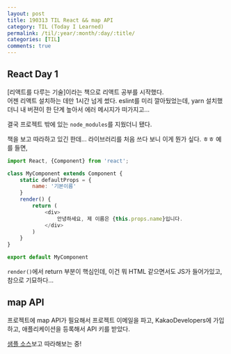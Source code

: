 ```yaml
---
layout: post
title: 190313 TIL React && map API
category: TIL (Today I Learned)
permalink: /til/:year/:month/:day/:title/
categories: [TIL]
comments: true
---
```


## **React Day 1**

[리액트를 다루는 기술]이라는 책으로 리액트 공부를 시작했다.  
어젠 리액트 설치하는 데만 1시간 넘게 썼다. eslint를 미리 깔아뒀었는데, yarn 설치했더니 내 버젼이 한 단계 높아서 에러 메시지가 떠가지고... 

결국 프로젝트 밖에 있는 `node_modules`를 지웠더니 됐다. 

책을 보고 따라하고 있긴 한데... 라이브러리를 처음 쓰다 보니 이게 뭔가 싶다. ㅎㅎ 예를 들면,

```javascript
import React, {Component} from 'react';

class MyComponent extends Component {
    static defaultProps = {
        name: '기본이름'
    }
    render() {
        return (
            <div>
                안녕하세요, 제 이름은 {this.props.name}입니다.
            </div>
        )
    }
}

export default MyComponent
```

`render()`에서 return 부분이 핵심인데, 이건 뭐 HTML 같으면서도 JS가 들어가있고, 참으로 기묘하다...  


## **map API**

프로젝트에 map API가 필요해서 프로젝트 이메일을 파고, KakaoDevelopers에 가입하고, 애플리케이션을 등록해서 API 키를 받았다. 

[샘플 소스](http://apis.map.daum.net/web/sample/keywordList/)보고 따라해보는 중!
